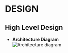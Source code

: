 # DESIGN
## High Level Design
- **Architecture Diagram**  
![Architecture diagram](https://user-images.githubusercontent.com/50997389/114374560-69ae4280-9ba1-11eb-9516-38d3b142acfc.png)
